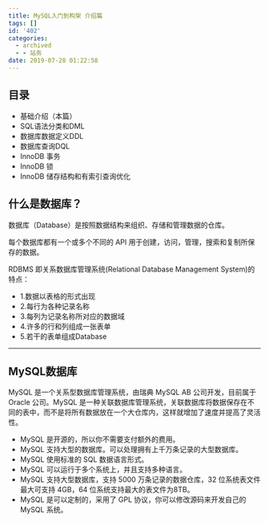 ```yaml
---
title: MySQL入门到构架 介绍篇
tags: []
id: '402'
categories:
  - archived
  - - 站务
date: 2019-07-28 01:22:58
---
```


## 目录

*   基础介绍（本篇）
*   SQL语法分类和DML
*   数据库数据定义DDL
*   数据库查询DQL
*   InnoDB 事务
*   InnoDB 锁
*   InnoDB 储存结构和有索引查询优化

## 什么是数据库？

数据库（Database）是按照数据结构来组织、存储和管理数据的仓库。

每个数据库都有一个或多个不同的 API 用于创建，访问，管理，搜索和复制所保存的数据。

RDBMS 即关系数据库管理系统(Relational Database Management System)的特点：

*   1.数据以表格的形式出现
*   2.每行为各种记录名称
*   3.每列为记录名称所对应的数据域
*   4.许多的行和列组成一张表单
*   5.若干的表单组成Database

* * *

## MySQL数据库

MySQL 是一个关系型数据库管理系统，由瑞典 MySQL AB 公司开发，目前属于 Oracle 公司。MySQL 是一种关联数据库管理系统，关联数据库将数据保存在不同的表中，而不是将所有数据放在一个大仓库内，这样就增加了速度并提高了灵活性。

*   MySQL 是开源的，所以你不需要支付额外的费用。
*   MySQL 支持大型的数据库。可以处理拥有上千万条记录的大型数据库。
*   MySQL 使用标准的 SQL 数据语言形式。
*   MySQL 可以运行于多个系统上，并且支持多种语言。
*   MySQL 支持大型数据库，支持 5000 万条记录的数据仓库，32 位系统表文件最大可支持 4GB，64 位系统支持最大的表文件为8TB。
*   MySQL 是可以定制的，采用了 GPL 协议，你可以修改源码来开发自己的 MySQL 系统。